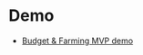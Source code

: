 # Demo

- [Budget & Farming MVP demo](https://github.com/tendermint/farming/blob/master/docs/Tutorials/demo/budget_with_farming.md)